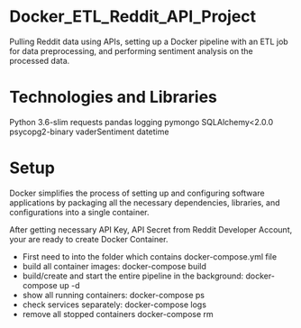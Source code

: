# Docker_ETL_Reddit_API_Project
Pulling Reddit data using APIs, setting up a Docker pipeline with an ETL job for data preprocessing, and performing sentiment analysis on the processed data.

# Technologies and Libraries

Python 3.6-slim
requests
pandas
logging
pymongo
SQLAlchemy<2.0.0
psycopg2-binary
vaderSentiment
datetime

# Setup

Docker simplifies the process of setting up and configuring software applications by packaging all the necessary dependencies, libraries, and configurations 
into a single container. 

After getting necessary API Key, API Secret from Reddit Developer Account, your are ready to create Docker Container. 

- First need to <cd> into the folder which contains docker-compose.yml file
- build all container images:
   docker-compose build
- build/create and start the entire pipeline in the background:
   docker-compose up -d
- show all running containers:
  docker-compose ps
- check services separately:
  docker-compose logs <service name>
- remove all stopped containers
  docker-compose rm

 
  

